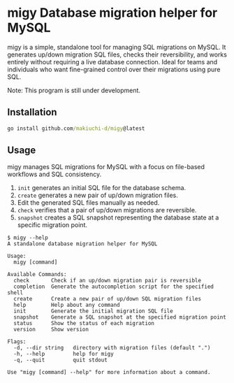 # migy Database migration helper for MySQL

migy is a simple, standalone tool for managing SQL migrations on MySQL.
It generates up/down migration SQL files, checks their reversibility, and works entirely without requiring a live database connection.
Ideal for teams and individuals who want fine-grained control over their migrations using pure SQL.

Note: This program is still under development.

## Installation

```cmd
go install github.com/makiuchi-d/migy@latest
```


## Usage

migy manages SQL migrations for MySQL with a focus on file-based workflows and SQL consistency.

1. `init` generates an initial SQL file for the database schema.
2. `create` generates a new pair of up/down migration files.
3. Edit the generated SQL files manually as needed.
4. `check` verifies that a pair of up/down migrations are reversible.
5. `snapshot` creates a SQL snapshot representing the database state at a specific migration point.

```shell
$ migy --help
A standalone database migration helper for MySQL

Usage:
  migy [command]

Available Commands:
  check       Check if an up/down migration pair is reversible
  completion  Generate the autocompletion script for the specified shell
  create      Create a new pair of up/down SQL migration files
  help        Help about any command
  init        Generate the initial migration SQL file
  snapshot    Generate a SQL snapshot at the specified migration point
  status      Show the status of each migration
  version     Show version

Flags:
  -d, --dir string   directory with migration files (default ".")
  -h, --help         help for migy
  -q, --quit         quit stdout

Use "migy [command] --help" for more information about a command.
```
